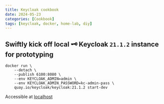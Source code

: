 ```yaml
---
title: Keycloak cookbook
date: 2024-05-23
categories: [Cookbook]
tags: [keycloak, docker, home-lab, diy]
---
```


## Swiftly kick off local 🗝️ Keycloak `21.1.2` instance for prototyping

```shell
docker run \
    --detach \
    --publish 6100:8080 \
    --env KEYCLOAK_ADMIN=admin \
    --env KEYCLOAK_ADMIN_PASSWORD=kc-admin-pass \
    quay.io/keycloak/keycloak:21.1.2 start-dev
```

Accessible at [localhost][KC-LOCALHOST]


[KC-LOCALHOST]: http://localhost:6100/
